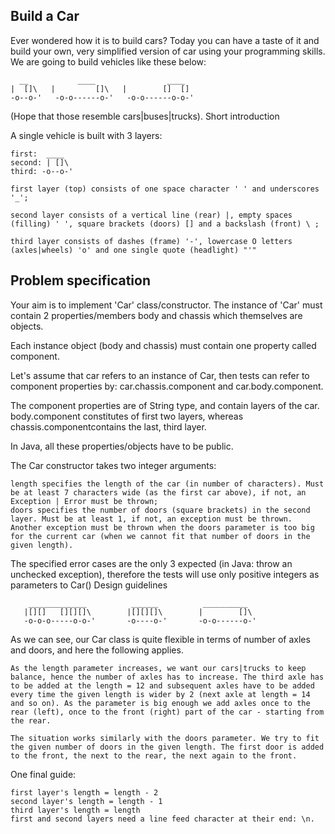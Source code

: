 ## Build a Car

Ever wondered how it is to build cars? Today you can have a taste of it and build your own, very simplified version of car using your programming skills. We are going to build vehicles like these below: 
```
  __           ____                ____ 
|  []\   |         []\   |        []  []
-o--o-'   -o-o------o-'   -o-o------o-o-'
```

(Hope that those resemble cars|buses|trucks).
Short introduction

A single vehicle is built with 3 layers:

```
first:  ____ 
second: | []\ 
third: -o--o-'
```

    first layer (top) consists of one space character ' ' and underscores '_';

    second layer consists of a vertical line (rear) |, empty spaces (filling) ' ', square brackets (doors) [] and a backslash (front) \ ;

    third layer consists of dashes (frame) '-', lowercase O letters (axles|wheels) 'o' and one single quote (headlight) "'"

## Problem specification

Your aim is to implement 'Car' class/constructor. The instance of 'Car' must contain 2 properties/members body and chassis which themselves are objects.

Each instance object (body and chassis) must contain one property called component.

Let's assume that car refers to an instance of Car, then tests can refer to component properties by: car.chassis.component and car.body.component.

The component properties are of String type, and contain layers of the car. body.component constitutes of first two layers, whereas chassis.componentcontains the last, third layer.

In Java, all these properties/objects have to be public.

The Car constructor takes two integer arguments:

    length specifies the length of the car (in number of characters). Must be at least 7 characters wide (as the first car above), if not, an Exception | Error must be thrown;
    doors specifies the number of doors (square brackets) in the second layer. Must be at least 1, if not, an exception must be thrown. Another exception must be thrown when the doors parameter is too big for the current car (when we cannot fit that number of doors in the given length).

The specified error cases are the only 3 expected (in Java: throw an unchecked exception), therefore the tests will use only positive integers as parameters to Car()
Design guidelines
```
    _____________          ______          __________
   |[][]   [][][]\        |[][][]\        |        []\
   -o-o-o-----o-o-'       -o----o-'       -o-o------o-'
```

As we can see, our Car class is quite flexible in terms of number of axles and doors, and here the following applies.

    As the length parameter increases, we want our cars|trucks to keep balance, hence the number of axles has to increase. The third axle has to be added at the length = 12 and subsequent axles have to be added every time the given length is wider by 2 (next axle at length = 14 and so on). As the parameter is big enough we add axles once to the rear (left), once to the front (right) part of the car - starting from the rear.

    The situation works similarly with the doors parameter. We try to fit the given number of doors in the given length. The first door is added to the front, the next to the rear, the next again to the front.

One final guide:

    first layer's length = length - 2
    second layer's length = length - 1
    third layer's length = length
    first and second layers need a line feed character at their end: \n.


